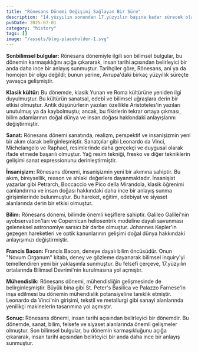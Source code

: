 ```yaml
---
title: "Rönesans Dönemi Değişimi Sağlayan Bir Süre"
description: "14.yüzyılın sonundan 17.yüzyılın başına kadar sürecek olan Rönesans dönemi, insan tarihi açısından belirleyici bir dönemi temsil eder. Bu dönemde, sanat, bilim, felsefe ve siyaset alanlarında öneml..."
pubDate: 2025-07-01
category: "history"
tags: []
image: "/assets/blog-placeholder-1.svg"
---
```


**Sonbilimsel bulgular:** Rönesans dönemiyle ilgili son bilimsel bulgular, bu dönemin karmaşıklığını açığa çıkararak, insan tarihi açısından belirleyici bir anda daha ince bir anlayış sunmuştur. Tarihçiler göre, Rönesans, ani ya da homojen bir olgu değildi; bunun yerine, Avrupa'daki birkaç yüzyıllık süreçte yavaşça gelişmiştir.

**Klasik kültür:** Bu dönemde, klasik Yunan ve Roma kültürüne yeniden ilgi duyulmuştur. Bu kültürün sanatsal, edebî ve bilimsel uğraşlara derin bir etkisi olmuştur. Antik düşünürlerin yazıları özellikle Aristoteles'in yazıları unutulmuş ya da kaybolmuştu; ancak, bu fikirlerin tekrar ortaya çıkması, bilim adamlarının doğal dünya ve insan doğası hakkındaki anlayışlarını değiştirmiştir.

**Sanat:** Rönesans dönemi sanatında, realizm, perspektif ve insanişizmin yeni bir akım olarak belirginleşmiştir. Sanatçılar gibi Leonardo da Vinci, Michelangelo ve Raphael, resimlerinde daha gerçekçi ve duygusal olarak ifade etmede başarılı olmuştur. Yağ resim tekniği, fresko ve diğer tekniklerin gelişimi sanat expressionunu derinleştirmiştir.

**İnsanişizm:** Rönesans dönemi, insanişizmin yeni bir akımına sahiptir. Bu akım, bireysellik, reason ve ahlaki değerlere dayanmaktadır. İnsanişist yazarlar gibi Petrarch, Boccaccio ve Pico della Mirandola, klasik öğrenimi canlandırma ve insan doğası hakkındaki daha ince bir anlayış sunma girişimlerinde bulunmuştur. Bu hareket, eğitim, edebiyat ve siyaset alanlarında derin bir etkisi olmuştur.

**Bilim:** Rönesans dönemi, bilimde önemli keşiflere sahiptir. Galileo Galilei'nin ayobservation'ları ve Copernican heliosentrik modeline dayalı savunması geleneksel astronomiye sarsıcı bir darbe olmuştur. Johannes Kepler'in gezegen hareketleri ve optik kanunlarının gelişimi doğal dünya hakkındaki anlayışımızı değiştirmiştir.

**Francis Bacon:** Francis Bacon, deneye dayalı bilim öncüsüdür. Onun "Novum Organum" kitabı, deney ve gözleme dayanarak bilimsel inquiry'yi temellendiren yeni bir yaklaşımla sunmuştur. Bu felsefi çerçeve, 17.yüzyılın ortalarında Bilimsel Devrimi'nin kurulmasına yol açmıştır.

**Mühendislik:** Rönesans dönemi, mühendisliğin gelişmesinde de belirginleşmiştir. Büyük bina gibi St. Peter's Basilica ve Palazzo Farnese'in inşa edilmesi bu dönemin mühendislik potansiyeline tanıklık etmiştir. Leonardo da Vinci'nin girişimi, tekstil ve metallurgi gibi sanayi alanlarında yenilikçi makinelerin tasarımına yol açmıştır.

**Sonuç:** Rönesans dönemi, insan tarihi açısından belirleyici bir dönemdir. Bu dönemde, sanat, bilim, felsefe ve siyaset alanlarında önemli gelişmeler olmuştur. Son bilimsel bulgular, bu dönemin karmaşıkluğunu açığa çıkararak, insan tarihi açısından belirleyici bir anda daha ince bir anlayış sunmuştur.